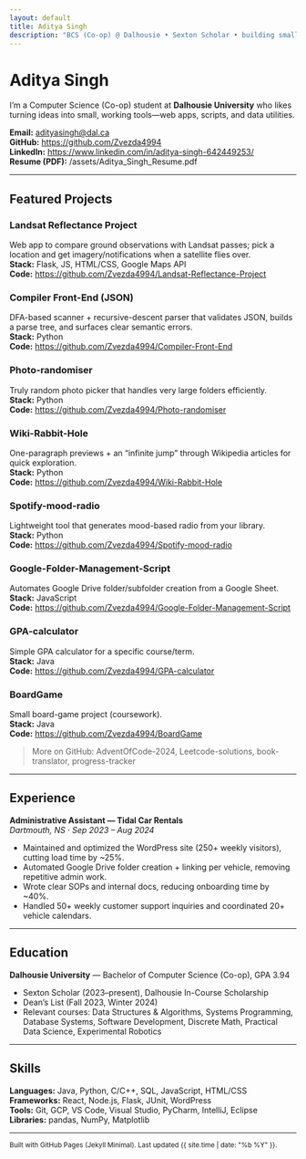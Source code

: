 ```yaml
---
layout: default
title: Aditya Singh
description: "BCS (Co-op) @ Dalhousie • Sexton Scholar • building small data tools & web apps"
---
```


# Aditya Singh

I’m a Computer Science (Co-op) student at **Dalhousie University** who likes turning ideas into small, working tools—web apps, scripts, and data utilities.

**Email:** adityasingh@dal.ca  
**GitHub:** https://github.com/Zvezda4994  
**LinkedIn:** https://www.linkedin.com/in/aditya-singh-642449253/  
**Resume (PDF):** /assets/Aditya_Singh_Resume.pdf

---

## Featured Projects

### Landsat Reflectance Project
Web app to compare ground observations with Landsat passes; pick a location and get imagery/notifications when a satellite flies over.  
**Stack:** Flask, JS, HTML/CSS, Google Maps API  
**Code:** https://github.com/Zvezda4994/Landsat-Reflectance-Project

### Compiler Front-End (JSON)
DFA-based scanner + recursive-descent parser that validates JSON, builds a parse tree, and surfaces clear semantic errors.  
**Stack:** Python  
**Code:** https://github.com/Zvezda4994/Compiler-Front-End

### Photo-randomiser
Truly random photo picker that handles very large folders efficiently.  
**Stack:** Python  
**Code:** https://github.com/Zvezda4994/Photo-randomiser

### Wiki-Rabbit-Hole
One-paragraph previews + an “infinite jump” through Wikipedia articles for quick exploration.  
**Stack:** Python  
**Code:** https://github.com/Zvezda4994/Wiki-Rabbit-Hole

### Spotify-mood-radio
Lightweight tool that generates mood-based radio from your library.  
**Stack:** Python  
**Code:** https://github.com/Zvezda4994/Spotify-mood-radio

### Google-Folder-Management-Script
Automates Google Drive folder/subfolder creation from a Google Sheet.  
**Stack:** JavaScript  
**Code:** https://github.com/Zvezda4994/Google-Folder-Management-Script

### GPA-calculator
Simple GPA calculator for a specific course/term.  
**Stack:** Java  
**Code:** https://github.com/Zvezda4994/GPA-calculator

### BoardGame
Small board-game project (coursework).  
**Stack:** Java  
**Code:** https://github.com/Zvezda4994/BoardGame

> More on GitHub: AdventOfCode-2024, Leetcode-solutions, book-translator, progress-tracker

---

## Experience

**Administrative Assistant — Tidal Car Rentals**  
_Dartmouth, NS · Sep 2023 – Aug 2024_  
- Maintained and optimized the WordPress site (250+ weekly visitors), cutting load time by ~25%.  
- Automated Google Drive folder creation + linking per vehicle, removing repetitive admin work.  
- Wrote clear SOPs and internal docs, reducing onboarding time by ~40%.  
- Handled 50+ weekly customer support inquiries and coordinated 20+ vehicle calendars.

---

## Education

**Dalhousie University** — Bachelor of Computer Science (Co-op), GPA 3.94  
- Sexton Scholar (2023–present), Dalhousie In-Course Scholarship  
- Dean’s List (Fall 2023, Winter 2024)  
- Relevant courses: Data Structures & Algorithms, Systems Programming, Database Systems,
  Software Development, Discrete Math, Practical Data Science, Experimental Robotics

---

## Skills

**Languages:** Java, Python, C/C++, SQL, JavaScript, HTML/CSS  
**Frameworks:** React, Node.js, Flask, JUnit, WordPress  
**Tools:** Git, GCP, VS Code, Visual Studio, PyCharm, IntelliJ, Eclipse  
**Libraries:** pandas, NumPy, Matplotlib

---

<sub>Built with GitHub Pages (Jekyll Minimal). Last updated {{ site.time | date: "%b %Y" }}.</sub>

